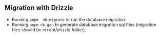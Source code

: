 ## Migration with Drizzle

- Running `pnpm  db-migrate` to run the database migration.
- Running `pnpm db-gen` to generate database migration sql files (migration files should be in root/drizzle folder).

